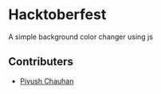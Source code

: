 # Hacktoberfest

A simple background color changer using js

## Contributers

- [Piyush Chauhan](piyushchauhan.github.io)
